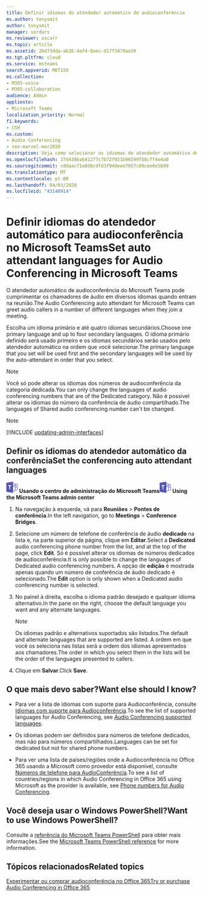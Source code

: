 ```yaml
---
title: Definir idiomas do atendedor automático de audioconferência
ms.author: tonysmit
author: tonysmit
manager: serdars
ms.reviewer: oscarr
ms.topic: article
ms.assetid: 26d73dda-ab26-4af4-8aec-d17f3479ae50
ms.tgt.pltfrm: cloud
ms.service: msteams
search.appverid: MET150
ms.collection:
- M365-voice
- M365-collaboration
audience: Admin
appliesto:
- Microsoft Teams
localization_priority: Normal
f1.keywords:
- CSH
ms.custom:
- Audio Conferencing
- seo-marvel-mar2020
description: Veja como selecionar os idiomas do atendedor automático de audioconferência para um número de audioconferência no Microsoft Teams.
ms.openlocfilehash: 37d430ba641277c7b72f921b06599f58cff4e4a0
ms.sourcegitcommit: cddaacf1e8dbcdfd3f94deee7057c89cee0e5699
ms.translationtype: MT
ms.contentlocale: pt-BR
ms.lasthandoff: 04/03/2020
ms.locfileid: "43140914"
---
```

# <a name="set-auto-attendant-languages-for-audio-conferencing-in-microsoft-teams"></a><span data-ttu-id="d33f8-103">Definir idiomas do atendedor automático para audioconferência no Microsoft Teams</span><span class="sxs-lookup"><span data-stu-id="d33f8-103">Set auto attendant languages for Audio Conferencing in Microsoft Teams</span></span>

<span data-ttu-id="d33f8-104">O atendedor automático de audioconferência do Microsoft Teams pode cumprimentar os chamadores de áudio em diversos idiomas quando entram na reunião.</span><span class="sxs-lookup"><span data-stu-id="d33f8-104">The Audio Conferencing auto attendant for Microsoft Teams can greet audio callers in a number of different languages when they join a meeting.</span></span>
  
<span data-ttu-id="d33f8-105">Escolha um idioma primário e até quatro idiomas secundários.</span><span class="sxs-lookup"><span data-stu-id="d33f8-105">Choose one primary language and up to four secondary languages.</span></span> <span data-ttu-id="d33f8-106">O idioma primário definido será usado primeiro e os idiomas secundários serão usados pelo atendedor automático na ordem que você selecionar.</span><span class="sxs-lookup"><span data-stu-id="d33f8-106">The primary language that you set will be used first and the secondary languages will be used by the auto-attendant in order that you select.</span></span> 
  
> [!NOTE]
>  <span data-ttu-id="d33f8-107">Você só pode alterar os idiomas dos números de audioconferência da categoria dedicada.</span><span class="sxs-lookup"><span data-stu-id="d33f8-107">You can only change the languages of audio conferencing numbers that are of the Dedicated category.</span></span> <span data-ttu-id="d33f8-108">Não é possível alterar os idiomas do número da conferência de áudio compartilhado.</span><span class="sxs-lookup"><span data-stu-id="d33f8-108">The languages of Shared audio conferencing number can't be changed.</span></span>

> [!NOTE]
> [!INCLUDE [updating-admin-interfaces](includes/updating-admin-interfaces.md)]
  
## <a name="set-the-conferencing-auto-attendant-languages"></a><span data-ttu-id="d33f8-109">Definir os idiomas do atendedor automático da conferência</span><span class="sxs-lookup"><span data-stu-id="d33f8-109">Set the conferencing auto attendant languages</span></span>

<span data-ttu-id="d33f8-110">![Um ícone mostrando o logotipo do Microsoft Teams](media/teams-logo-30x30.png) **Usando o centro de administração do Microsoft Teams**</span><span class="sxs-lookup"><span data-stu-id="d33f8-110">![An icon showing the Microsoft Teams logo](media/teams-logo-30x30.png) **Using the Microsoft Teams admin center**</span></span>

1. <span data-ttu-id="d33f8-111">Na navegação à esquerda, vá para **Reuniões** > **Pontes de conferência**.</span><span class="sxs-lookup"><span data-stu-id="d33f8-111">In the left navigation, go to **Meetings** > **Conference Bridges**.</span></span>

2. <span data-ttu-id="d33f8-112">Selecione um número de telefone de conferência de áudio **dedicado** na lista e, na parte superior da página, clique em **Editar**.</span><span class="sxs-lookup"><span data-stu-id="d33f8-112">Select a **Dedicated** audio conferencing phone number from the list, and at the top of the page, click **Edit**.</span></span> <span data-ttu-id="d33f8-113">Só é possível alterar os idiomas de números dedicados de audioconferência.</span><span class="sxs-lookup"><span data-stu-id="d33f8-113">It is only possible to change the languages of Dedicated audio conferencing numbers.</span></span> <span data-ttu-id="d33f8-114">A opção de **edição** é mostrada apenas quando um número de conferência de áudio dedicado é selecionado.</span><span class="sxs-lookup"><span data-stu-id="d33f8-114">The **Edit** option is only shown when a Dedicated audio conferencing number is selected.</span></span>

3. <span data-ttu-id="d33f8-115">No painel à direita, escolha o idioma padrão desejado e qualquer idioma alternativo.</span><span class="sxs-lookup"><span data-stu-id="d33f8-115">In the pane on the right, choose the default language you want and any alternate languages.</span></span> 
 
    > [!NOTE]
    > <span data-ttu-id="d33f8-116">Os idiomas padrão e alternativos suportados são listados.</span><span class="sxs-lookup"><span data-stu-id="d33f8-116">The default and alternate languages that are supported are listed.</span></span> <span data-ttu-id="d33f8-117">A ordem em que você os seleciona nas listas será a ordem dos idiomas apresentados aos chamadores.</span><span class="sxs-lookup"><span data-stu-id="d33f8-117">The order in which you select them in the lists will be the order of the languages presented to callers.</span></span> 

4. <span data-ttu-id="d33f8-118">Clique em **Salvar**.</span><span class="sxs-lookup"><span data-stu-id="d33f8-118">Click **Save**.</span></span>

    
## <a name="want-else-should-i-know"></a><span data-ttu-id="d33f8-119">O que mais devo saber?</span><span class="sxs-lookup"><span data-stu-id="d33f8-119">Want else should I know?</span></span>

- <span data-ttu-id="d33f8-120">Para ver a lista de idiomas com suporte para Audioconferência, consulte [Idiomas com suporte para Audioconferência](https://docs.microsoft.com/SkypeForBusiness/audio-conferencing-in-office-365/audio-conferencing-supported-languages).</span><span class="sxs-lookup"><span data-stu-id="d33f8-120">To see the list of supported languages for Audio Conferencing, see [Audio Conferencing supported languages](https://docs.microsoft.com/SkypeForBusiness/audio-conferencing-in-office-365/audio-conferencing-supported-languages).</span></span>
    
- <span data-ttu-id="d33f8-121">Os idiomas podem ser definidos para números de telefone dedicados, mas não para números compartilhados.</span><span class="sxs-lookup"><span data-stu-id="d33f8-121">Languages can be set for dedicated but not for shared phone numbers.</span></span>
    
- <span data-ttu-id="d33f8-122">Para ver uma lista de países/regiões onde a Audioconferência no Office 365 usando a Microsoft como provedor está disponível, consulte [Números de telefone para AudioConferência](phone-numbers-for-audio-conferencing-in-teams.md).</span><span class="sxs-lookup"><span data-stu-id="d33f8-122">To see a list of countries/regions in which Audio Conferencing in Office 365 using Microsoft as the provider is available, see [Phone numbers for Audio Conferencing](phone-numbers-for-audio-conferencing-in-teams.md).</span></span>
    
## <a name="want-to-use-windows-powershell"></a><span data-ttu-id="d33f8-123">Você deseja usar o Windows PowerShell?</span><span class="sxs-lookup"><span data-stu-id="d33f8-123">Want to use Windows PowerShell?</span></span>

<span data-ttu-id="d33f8-124">Consulte a [referência do Microsoft Teams PowerShell](https://docs.microsoft.com/powershell/module/teams/?view=teams-ps) para obter mais informações.</span><span class="sxs-lookup"><span data-stu-id="d33f8-124">See the [Microsoft Teams PowerShell reference](https://docs.microsoft.com/powershell/module/teams/?view=teams-ps) for more information.</span></span>
  
## <a name="related-topics"></a><span data-ttu-id="d33f8-125">Tópicos relacionados</span><span class="sxs-lookup"><span data-stu-id="d33f8-125">Related topics</span></span>

[<span data-ttu-id="d33f8-126">Experimentar ou comprar audioconferência no Office 365</span><span class="sxs-lookup"><span data-stu-id="d33f8-126">Try or purchase Audio Conferencing in Office 365</span></span>](/SkypeForBusiness/audio-conferencing-in-office-365/try-or-purchase-audio-conferencing-in-office-365)

